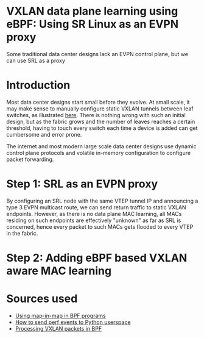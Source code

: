 # VXLAN data plane learning using eBPF: Using SR Linux as an EVPN proxy
Some traditional data center designs lack an EVPN control plane, but we can use SRL as a proxy

# Introduction
Most data center designs start small before they evolve. At small scale, it may make sense to manually configure static VXLAN tunnels between leaf switches, as illustrated [here](https://docs.nvidia.com/networking-ethernet-software/cumulus-linux-41/Network-Virtualization/Static-VXLAN-Tunnels/). There is nothing wrong with such an initial design, but as the fabric grows and the number of leaves reaches a certain threshold, having to touch every switch each time a device is added can get cumbersome and error prone.

The internet and most modern large scale data center designs use dynamic control plane protocols and volatile in-memory configuration to configure packet forwarding.

# Step 1: SRL as an EVPN proxy
By configuring an SRL node with the same VTEP tunnel IP and announcing a type 3 EVPN multicast route, we can send return traffic to static VXLAN endpoints.
However, as there is no data plane MAC learning, all MACs residing on such endpoints are effectively "unknown" as far as SRL is concerned, hence every packet to such MACs gets flooded to every VTEP in the fabric.

# Step 2: Adding eBPF based VXLAN aware MAC learning



# Sources used

* [Using map-in-map in BPF programs](https://hechao.li/2019/03/19/Use-Map-in-Map-in-BPF-programs-via-Libbpf/)
* [How to send perf events to Python userspace](https://github.com/iovisor/bcc/blob/master/docs/tutorial_bcc_python_developer.md#lesson-7-hello_perf_outputpy)
* [Processing VXLAN packets in BPF](https://github.com/iovisor/bcc/tree/master/examples/networking/tunnel_monitor)
